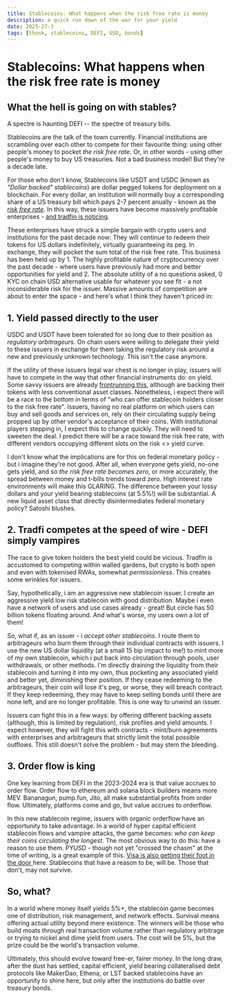 ```yaml
---
title: Stablecoins: What happens when the risk free rate is money
description: a quick run down of the war for your yield
date: 2025-27-3
tags: [thonk, stablecoins, DEFI, USD, bonds]
---
```


# Stablecoins: What happens when the risk free rate is money

## What the hell is going on with stables?

A spectre is haunting DEFI -- the spectre of treasury bills.

Stablecoins are the talk of the town currently. Financial institutions are scrambling over each other to compete for their favourite thing: using other people's money to pocket _the risk free rate_. Or, in other words - using other people's money to buy US treasuries. Not a bad business model! But they're a decade late.

For those who don't know, Stablecoins like USDT and USDC (known as _"Dollar backed" stablecoins_) are dollar pegged tokens for deployment on a blockchain. For every dollar, an institution will normally buy a corresponding share of a US treasury bill which pays 2-7 percent anually - known as the _[risk free rate](https://en.wikipedia.org/wiki/Risk-free_rate#:~:text=The%20risk%2Dfree%20rate%20of,to%20meet%20all%20payment%20obligations.)_.  In this way, these issuers have become massively profitable enterprises - [and tradfin is noticing](https://www.reuters.com/business/finance/fidelity-investments-tests-dollar-pegged-stablecoin-2025-03-26/). 

These enterprises have struck a simple bargain with crypto users and institutions for the past decade now: They will continue to redeem their tokens for US dollars indefinitely, virtually guaranteeing its peg. In exchange, they will pocket the sum total of the risk free rate. This business has been held up by 1. The highly profitable nature of cryptocurrency over the past decade - where users have previously had more and better opportunities for yield and 2. The absolute utility of a no questions asked, 0 KYC on chain USD alternative usable for whatever you see fit - a not inconsiderable risk for the issuer. Massive amounts of competition are about to enter the space - and here's what I think they haven't priced in:

## 1. Yield passed directly to the user

USDC and USDT have been tolerated for so long due to their position as _regulatory arbitrageurs_. On chain users were willing to delegate their yield to these issuers in exchange for them taking the regulatory risk around a new and previously unknown technology. This isn't the case anymore.

If the utility of these issuers legal war chest is no longer in play, issuers will have to compete in the way that other financial instruments do: on yield. Some savvy issuers are already [frontrunning this](https://www.ledgerinsights.com/figure-launches-sec-regulated-yield-bearing-stablecoin/), although are backing their tokens with less conventional asset classes. Nonetheless, i expect there will be a race to the bottom in terms of "who can offer stablecoin holders closer to the risk free rate". Issuers, having no real platform on which users can buy and sell goods and services on, rely on their circulating supply being propped up by other vendor's acceptance of their coins. With institutional players stepping in, I expect this to change quickly. They will need to sweeten the deal. I predict there will be a race toward the risk free rate, with different vendors occupying different slots on the risk <> yield curve.

I don't know what the implications are for this on federal monetary policy - but i imagine they're not good. After all, when everyone gets yield, no-one gets yield, and so _the risk free rate becomes zero_, or more accurately, the spread between money and t-bills trends toward zero. High interest rate environments will make this GLARING. The difference between your lossy dollars and your yield bearing stablecoins (at 5.5%!) will be substantial. A new liquid asset class that directly disintermediates federal monetary policy? Satoshi blushes.

## 2. Tradfi competes at the speed of wire - DEFI simply vampires

The race to give token holders the best yield could be vicious. Tradfin is accustomed to competing within walled gardens, but crypto is both open and even with tokenised RWAs, somewhat _permissionless_. This creates some wrinkles for issuers.

Say, hypothetically, i am an aggressive new stablecoin issuer. I create an aggressive yield low risk stablecoin with good distribution. Maybe i even have a network of users and use cases already - great! But circle has 50 billion tokens floating around. And what's worse, my users own a lot of them!

So, what if, as an issuer - i _accept other stablecoins_. I route them to arbitrageurs who burn them through their individual contracts with issuers. I use the new US dollar liquidity (at a small 15 bip impact to me!) to mint more of my own stablecoin, which i put back into circulation through pools, user withdrawals, or other methods. I'm directly draining the liquidity from their stablecoin and turning it into my own, thus pocketing any associated yield and better yet, diminishing their position. If they cease redeeming to the arbitrageurs, their coin will lose it's peg, or worse, they will breach contract. If they keep redeeming, they may have to keep selling bonds until there are none left, and are no longer profitable. This is one way to unwind an issuer.

Issuers can fight this in a few ways: by offering different backing assets (although, this is limited by regulation), risk profiles and yield amounts. I expect however, they will fight this with contracts - mint/burn agreements with enterprises and arbitrageurs that strictly limit the total possible outflows. This still doesn't solve the problem - but may stem the bleeding.

## 3. Order flow is king

One key learning from DEFI in the 2023-2024 era is that value accrues to order flow. Order flow to ethereum and solana block builders means more MEV. Bananagun, pump.fun, Jito, all make substantial profits from order flow. Ultimately, platforms come and go, but value accrues to orderflow.

In this new stablecoin regime, issuers with organic orderflow have an opportunity to take advantage. In a world of hyper capital efficient stablecoin flows and vampire attacks, the game becomes: _who can keep their coins circulating the longest_. The most obvious way to do this: have a reason to use them. PYUSD - though not yet "crossed the chasm" at the time of writing, is a great example of this. [Visa is also getting their foot in the door ](https://www.moomoo.com/community/feed/solana-and-visa-bridging-the-gap-between-crypto-and-payments-112091813511174#:~:text=The%20partnership%20between%20Solana%20and,transactions%20on%20a%20global%20scale.)here. Stablecoins that have a reason to be, will be. Those that don't, may not survive. 

## So, what?

In a world where money itself yields 5%+, the stablecoin game becomes one of distribution, risk management, and network effects. Survival means offering actual utility beyond mere existence. The winners will be those who build moats through real transaction volume rather than regulatory arbitrage or trying to nickel and dime yield from users. The cost will be 5%, but the prize could be the world's transaction volume.

Ultimately, this should evolve toward free-er, fairer money. In the long draw, after the dust has settled, capital efficient, yield bearing collateralised debt protocols like MakerDao, Ethena, or LST backed stablecoins have an opportunity to shine here, but only after the institutions do battle over treasury bonds.